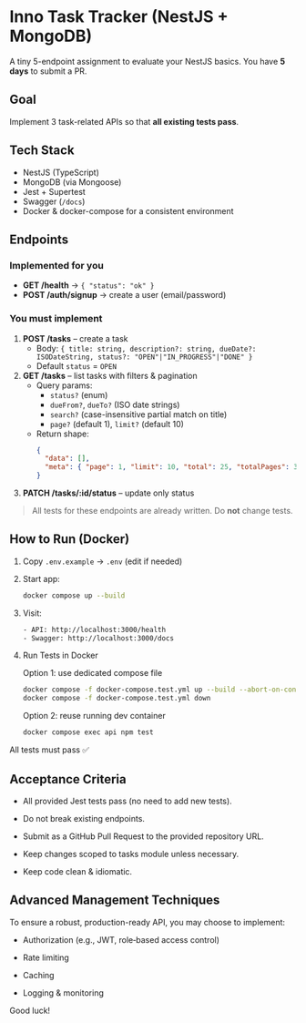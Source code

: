 # Inno Task Tracker (NestJS + MongoDB)

A tiny 5-endpoint assignment to evaluate your NestJS basics. You have **5 days** to submit a PR.

## Goal

Implement 3 task-related APIs so that **all existing tests pass**.

## Tech Stack

- NestJS (TypeScript)
- MongoDB (via Mongoose)
- Jest + Supertest
- Swagger (`/docs`)
- Docker & docker-compose for a consistent environment

## Endpoints

### Implemented for you
- **GET /health** → `{ "status": "ok" }`
- **POST /auth/signup** → create a user (email/password)

### You must implement
1. **POST /tasks** – create a task
    - Body: `{ title: string, description?: string, dueDate?: ISODateString, status?: "OPEN"|"IN_PROGRESS"|"DONE" }`
    - Default `status` = `OPEN`
2. **GET /tasks** – list tasks with filters & pagination
    - Query params:
        - `status?` (enum)
        - `dueFrom?`, `dueTo?` (ISO date strings)
        - `search?` (case-insensitive partial match on title)
        - `page?` (default 1), `limit?` (default 10)
    - Return shape:
      ```json
      {
        "data": [],
        "meta": { "page": 1, "limit": 10, "total": 25, "totalPages": 3 }
      }
      ```
3. **PATCH /tasks/:id/status** – update only status

> All tests for these endpoints are already written. Do **not** change tests.

## How to Run (Docker)

1. Copy `.env.example` → `.env` (edit if needed)
2. Start app:
   ```bash
   docker compose up --build

3. Visit:
   ```bash
   - API: http://localhost:3000/health
   - Swagger: http://localhost:3000/docs

4. Run Tests in Docker

   Option 1: use dedicated compose file
    ```bash
    docker compose -f docker-compose.test.yml up --build --abort-on-container-exit
    docker compose -f docker-compose.test.yml down
   ```

   Option 2: reuse running dev container
   ```bash
   docker compose exec api npm test
   ```

All tests must pass ✅

## Acceptance Criteria

- All provided Jest tests pass (no need to add new tests).

- Do not break existing endpoints.

- Submit as a GitHub Pull Request to the provided repository URL.

- Keep changes scoped to tasks module unless necessary.

- Keep code clean & idiomatic.


## Advanced Management Techniques

To ensure a robust, production-ready API, you may choose to implement:

- Authorization (e.g., JWT, role‑based access control)

- Rate limiting

- Caching

- Logging & monitoring


Good luck!
